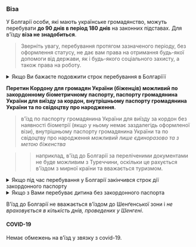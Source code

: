 ### Віза
У Болгарії особи, які мають українське громадянство, можуть перебувати **до 90 днів в період 180 днів** на законних підставах. Для в'їзду **віза не знадобиться**.
>Зверніть увагу, перебування протягом зазначеного періоду, без оформлення статусу, не дає вам права на отримання будь-якої допомоги від держави, як і будь-якого соціального захисту, а також права на роботу.

<details>
<summary> Якщо Ви бажаєте подовжити строк перебування в Болгаріїї</summary> 
Термін перебування може бути продовжений з гуманітарних причин, пов'язаних із надзвичайними обставинами. 

Громадяни України, які бажають продовжити безвізове перебування в Республіці Болгарія, можуть подавати заяву до Міграційної служби Міністерства внутрішніх справ до закінчення терміну безвізового перебування за адресою: Софія, бул.Княгині Марія Луїза, 48.

При проживанні за межами міста Софія, є можливість відвідати відповідний міграційний сектор/групу Регіонального управління Міністерства внутрішніх справ за місцем проживання в країні.

 Форму заяви можна отримати на місці або заповнити заздалегідь, завантаживши із сайту Міграційної служби.

 </details>

**Перетин Кордону для громадян України (біженців) можливий по закордонному біометричному паспорту, паспорту громадянина України для виїзду за кордон, внутрішньому паспорту громадянина України та по свідоцтву про народження**.
>в'їзд по паспорту громадянина України для виїзду за кордон без наявності біометрії (якщо у ньому немає заздалегідь оформленої візи), внутрішньому паспорту громадянина України та по свідоцтву про народження *можливий лише єдиноразово та з метою біженства*

>>наприклад, в'їзд до Болгарії за переліченими документами не буде можливим з Туреччини, оскільки це рахується в'їздом з мирної країни та вважається туризмом.

<details>
<summary>Якщо під час перебування у Болгарії закінчився строк дії закордонного паспорту</summary> 
необхідно звернутися до консульського відділу Посольства України в Республіці Болгарія (м.Софія, ж/к Овча Купель, вул. Боряна 29).
</details>

<details>
<summary>Якщо з Вами перебуває дитина без закордонного паспорта</summary>
необхідно звернутися в Консульський відділ Посольства України в Республіці Болгарія для внесення данних та вклейки фотокартки дитини до Вашого закордонного паспорта.
Вам необхідно надати: фотокартку розміром 3,4Х4,5, свідоцтво про народження дитини та паспорт батьків.
</details>

В'їзд до Болгарії не вважається в'їздом до Шенґенської зони і *не враховується в кількість днів, проведених у Шенгені*.


#### COVID-19

Немає обмежень на в’їзд у звязку з covid-19.



